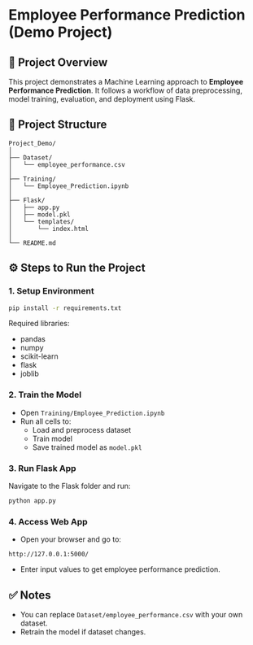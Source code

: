 # Employee Performance Prediction (Demo Project)

## 📌 Project Overview
This project demonstrates a Machine Learning approach to **Employee Performance Prediction**. 
It follows a workflow of data preprocessing, model training, evaluation, and deployment using Flask.

## 📂 Project Structure
```
Project_Demo/
│
├── Dataset/
│   └── employee_performance.csv
│
├── Training/
│   └── Employee_Prediction.ipynb
│
├── Flask/
│   ├── app.py
│   ├── model.pkl
│   └── templates/
│       └── index.html
│
└── README.md
```

## ⚙️ Steps to Run the Project

### 1. Setup Environment
```bash
pip install -r requirements.txt
```

Required libraries:
- pandas
- numpy
- scikit-learn
- flask
- joblib

### 2. Train the Model
- Open `Training/Employee_Prediction.ipynb`
- Run all cells to:
  - Load and preprocess dataset
  - Train model
  - Save trained model as `model.pkl`

### 3. Run Flask App
Navigate to the Flask folder and run:
```bash
python app.py
```

### 4. Access Web App
- Open your browser and go to:
```
http://127.0.0.1:5000/
```
- Enter input values to get employee performance prediction.

## ✅ Notes
- You can replace `Dataset/employee_performance.csv` with your own dataset.
- Retrain the model if dataset changes.
